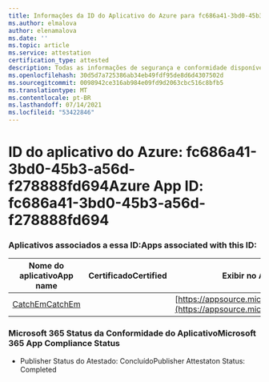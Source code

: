 ```yaml
---
title: Informações da ID do Aplicativo do Azure para fc686a41-3bd0-45b3-a56d-f278888fd694
ms.author: elmalova
author: elenamalova
ms.date: ''
ms.topic: article
ms.service: attestation
certification_type: attested
description: Todas as informações de segurança e conformidade disponíveis para fc686a41-3bd0-45b3-a56d-f278888fd694.
ms.openlocfilehash: 30d5d7a725386ab34eb49fdf95de8d6d4307502d
ms.sourcegitcommit: 0098942ce316ab984e09fd9d2063cbc516c8bfb5
ms.translationtype: MT
ms.contentlocale: pt-BR
ms.lasthandoff: 07/14/2021
ms.locfileid: "53422846"
---
```

# <a name="azure-app-id-fc686a41-3bd0-45b3-a56d-f278888fd694"></a><span data-ttu-id="03970-103">ID do aplicativo do Azure: fc686a41-3bd0-45b3-a56d-f278888fd694</span><span class="sxs-lookup"><span data-stu-id="03970-103">Azure App ID: fc686a41-3bd0-45b3-a56d-f278888fd694</span></span>


### <a name="apps-associated-with-this-id"></a><span data-ttu-id="03970-104">Aplicativos associados a essa ID:</span><span class="sxs-lookup"><span data-stu-id="03970-104">Apps associated with this ID:</span></span>
| <span data-ttu-id="03970-105">**Nome do aplicativo**</span><span class="sxs-lookup"><span data-stu-id="03970-105">**App name**</span></span> | <span data-ttu-id="03970-106">**Certificado**</span><span class="sxs-lookup"><span data-stu-id="03970-106">**Certified**</span></span> | <span data-ttu-id="03970-107">**Exibir no AppSource**</span><span class="sxs-lookup"><span data-stu-id="03970-107">**View in AppSource**</span></span> |
|-|-|-|
| [<span data-ttu-id="03970-108">CatchEm</span><span class="sxs-lookup"><span data-stu-id="03970-108">CatchEm</span></span>](https://docs.microsoft.com/en-us/microsoft-365-app-certification/forward/WA200002639) |  | [https://appsource.microsoft.com/product/office/WA200002639](https://appsource.microsoft.com/product/office/WA200002639) |

### <a name="microsoft-365-app-compliance-status"></a><span data-ttu-id="03970-109">Microsoft 365 Status da Conformidade do Aplicativo</span><span class="sxs-lookup"><span data-stu-id="03970-109">Microsoft 365 App Compliance Status</span></span>
- <span data-ttu-id="03970-110">Publisher Status do Atestado: Concluído</span><span class="sxs-lookup"><span data-stu-id="03970-110">Publisher Attestaton Status: Completed</span></span>
